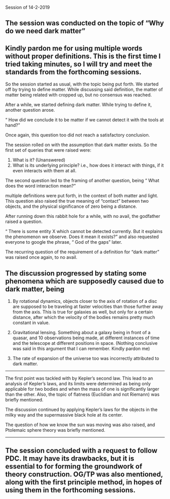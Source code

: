 Session of 14-2-2019

The session was conducted on the topic of “Why do we need dark matter”
----------------------------------------
Kindly pardon me for using multiple words without proper definitions.  This is the first time I tried taking minutes, so I will try and meet the standards from the forthcoming sessions.
----------------------------------------
So the session started as usual, with the topic being put forth. We started off by trying to define matter. While discussing said definition, the matter of matter being related with cropped up, but no consensus was reached.
 
After a while, we started defining dark matter. While trying to define it, another question arose. 

“ How did we conclude it to be matter if we cannot detect it with the tools at hand?”

Once again, this question too did not reach a satisfactory conclusion.

The session rolled on with the assumption that dark matter exists. So the first set of queries that were raised were:

1.    What is it? (Unanswered)
2.    What is its underlying principle? i.e., how does it interact with things, if it even interacts with them at all.

The second question led to the framing of another question, being “ What does the word interaction mean?” 

multiple definitions were put forth, in the context of both matter and light. This question also raised the true meaning of “contact” between two objects, and the physical significance of zero being a distance.

After running down this rabbit hole for a while, with no avail, the godfather raised a question.

“ There is some entity X which cannot be detected currently. But it explains the phenomenon we observe. Does it mean it exists?” and also requested everyone to google the phrase, “ God of the gaps” later.

The recurring question of the requirement of a definition for “dark matter” was raised once again, to no avail.

The discussion progressed by stating some phenomena which are supposedly caused due to dark matter, being
----------------------------------------

1.    By rotational dynamics, objects closer to the axis of rotation of a disc are supposed to be traveling at faster velocities than those further away from the axis. This is true for galaxies as well, but only for a certain distance, after which the velocity of the bodies remains pretty much constant in value. 

2.    Gravitational lensing. Something about a galaxy being in front of a quasar, and 10 observations being made, at different instances of time and the telescope at different positions in space. (Nothing conclusive was said in this argument that I can remember. Kindly pardon me)

3.    The rate of expansion of the universe too was incorrectly attributed to dark matter. 

----------------------------------------

The first point was tackled with by Kepler’s second law. This lead to an analysis of Kepler’s laws, and its limits were determined as being only applicable for two bodies and when the mass of one is significantly larger than the other. Also, the topic of flatness (Euclidian and not Riemann) was briefly mentioned. 

The discussion continued by applying Kepler’s laws for the objects in the milky way and the supermassive black hole at its center.

The question of how we know the sun was moving was also raised, and Ptolemaic sphere theory was briefly mentioned.

----------------------------------------

The session concluded with a request to follow PDC. It may have its drawbacks, but it is essential to for forming the groundwork of theory construction. OG/TP was also mentioned, along with the first principle method, in hopes of using them in the forthcoming sessions.
----------------------------------------
